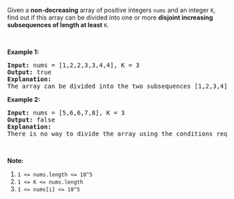 <div><p>Given a <strong>non-decreasing</strong> array of positive integers&nbsp;<code>nums</code>&nbsp;and an integer <code>K</code>, find out if this array can be divided into one or more <strong>disjoint increasing subsequences of length at least</strong> <code>K</code>.</p>

<p>&nbsp;</p>

<p><strong>Example 1:</strong></p>

<pre><strong>Input: </strong>nums = <span id="example-input-1-1">[1,2,2,3,3,4,4]</span>, K = <span id="example-input-1-2">3</span>
<strong>Output: </strong><span id="example-output-1">true</span>
<strong>Explanation: </strong>
The array can be divided into the two subsequences [1,2,3,4] and [2,3,4] with lengths at least 3 each.
</pre>

<p><strong>Example 2:</strong></p>

<pre><strong>Input: </strong>nums = <span id="example-input-2-1">[5,6,6,7,8]</span>, K = <span id="example-input-2-2">3</span>
<strong>Output: </strong><span id="example-output-2">false</span>
<strong>Explanation: </strong>
There is no way to divide the array using the conditions required.
</pre>

<p>&nbsp;</p>

<p><strong>Note:</strong></p>

<ol>
	<li><code>1 &lt;= nums.length&nbsp;&lt;= 10^5</code></li>
	<li><code>1 &lt;= K &lt;= nums.length</code></li>
	<li><code>1 &lt;= nums[i] &lt;= 10^5</code></li>
</ol>
</div>